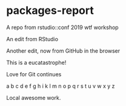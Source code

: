 # packages-report
A repo from rstudio::conf 2019 wtf workshop

An edit from RStudio

Another edit, now from GitHub in the browser

This is a eucatastrophe!

Love for Git continues

a b c d e f g h i k l m n o p q r s t u v w x y z

Local awesome work.